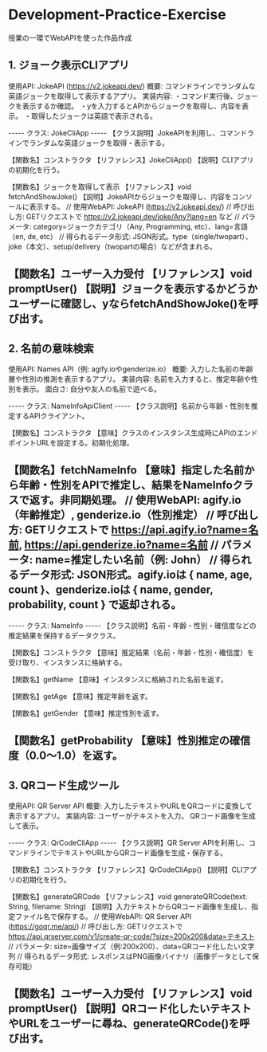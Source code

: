 # Development-Practice-Exercise
授業の一環でWebAPIを使った作品作成

## 1. ジョーク表示CLIアプリ
使用API: JokeAPI (https://v2.jokeapi.dev/)
概要: コマンドラインでランダムな英語ジョークを取得して表示するアプリ。
実装内容:
・コマンド実行後、ジョークを表示するか確認。
・yを入力するとAPIからジョークを取得し、内容を表示。
・取得したジョークは英語で表示される。

----- クラス: JokeCliApp -----
【クラス説明】JokeAPIを利用し、コマンドラインでランダムな英語ジョークを取得・表示する。

【関数名】コンストラクタ
【リファレンス】JokeCliApp()
【説明】CLIアプリの初期化を行う。

【関数名】ジョークを取得して表示
【リファレンス】void fetchAndShowJoke()
【説明】JokeAPIからジョークを取得し、内容をコンソールに表示する。
// 使用WebAPI: JokeAPI (https://v2.jokeapi.dev/)
// 呼び出し方: GETリクエストで https://v2.jokeapi.dev/joke/Any?lang=en など
// パラメータ: category=ジョークカテゴリ（Any, Programming, etc）、lang=言語（en, de, etc）
// 得られるデータ形式: JSON形式。type（single/twopart）、joke（本文）、setup/delivery（twopartの場合）などが含まれる。

【関数名】ユーザー入力受付
【リファレンス】void promptUser()
【説明】ジョークを表示するかどうかユーザーに確認し、yならfetchAndShowJoke()を呼び出す。
-----


## 2. 名前の意味検索
使用API: Names API（例: agify.ioやgenderize.io）
概要: 入力した名前の年齢層や性別の推測を表示するアプリ。
実装内容:
名前を入力すると、推定年齢や性別を表示。
面白さ: 自分や友人の名前で遊べる。

----- クラス: NameInfoApiClient -----
【クラス説明】名前から年齢・性別を推定するAPIクライアント。

【関数名】コンストラクタ
【意味】クラスのインスタンス生成時にAPIのエンドポイントURLを設定する。初期化処理。

【関数名】fetchNameInfo
【意味】指定した名前から年齢・性別をAPIで推定し、結果をNameInfoクラスで返す。非同期処理。
// 使用WebAPI: agify.io（年齢推定）, genderize.io（性別推定）
// 呼び出し方: GETリクエストで https://api.agify.io?name=名前, https://api.genderize.io?name=名前
// パラメータ: name=推定したい名前（例: John）
// 得られるデータ形式: JSON形式。agify.ioは { name, age, count }、genderize.ioは { name, gender, probability, count } で返却される。
-----
----- クラス: NameInfo -----
【クラス説明】名前・年齢・性別・確信度などの推定結果を保持するデータクラス。

【関数名】コンストラクタ
【意味】推定結果（名前・年齢・性別・確信度）を受け取り、インスタンスに格納する。

【関数名】getName
【意味】インスタンスに格納された名前を返す。

【関数名】getAge
【意味】推定年齢を返す。

【関数名】getGender
【意味】推定性別を返す。

【関数名】getProbability
【意味】性別推定の確信度（0.0〜1.0）を返す。
-----


## 3. QRコード生成ツール
使用API: QR Server API
概要: 入力したテキストやURLをQRコードに変換して表示するアプリ。
実装内容:
ユーザーがテキストを入力。
QRコード画像を生成して表示。

----- クラス: QrCodeCliApp -----
【クラス説明】QR Server APIを利用し、コマンドラインでテキストやURLからQRコード画像を生成・保存する。

【関数名】コンストラクタ
【リファレンス】QrCodeCliApp()
【説明】CLIアプリの初期化を行う。

【関数名】generateQRCode
【リファレンス】void generateQRCode(text: String, filename: String)
【説明】入力テキストからQRコード画像を生成し、指定ファイル名で保存する。
// 使用WebAPI: QR Server API (https://goqr.me/api/)
// 呼び出し方: GETリクエストで https://api.qrserver.com/v1/create-qr-code/?size=200x200&data=テキスト
// パラメータ: size=画像サイズ（例:200x200）、data=QRコード化したい文字列
// 得られるデータ形式: レスポンスはPNG画像バイナリ（画像データとして保存可能）

【関数名】ユーザー入力受付
【リファレンス】void promptUser()
【説明】QRコード化したいテキストやURLをユーザーに尋ね、generateQRCode()を呼び出す。
-----

